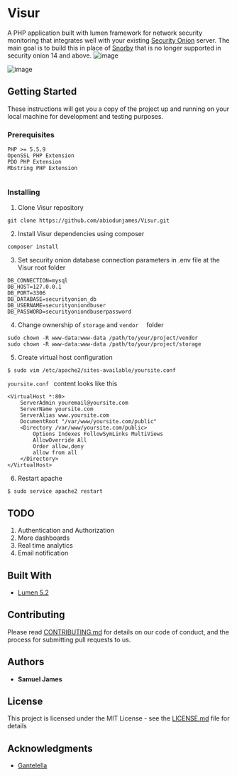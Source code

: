 # Visur

A PHP application built with lumen framework for network security monitoring that integrates well with your existing [Security Onion](http://www.dropwizard.io/1.0.2/docs/) server. The main goal is to build this in place of  [Snorby](https://github.com/Snorby/snorby) that is no longer supported in security onion 14 and above.
![image](https://user-images.githubusercontent.com/14722744/30086569-9fdfc6c8-9293-11e7-918b-885a49aeb543.png)

![image](https://user-images.githubusercontent.com/14722744/30086586-b5b04dc4-9293-11e7-9be1-355f09cac3f6.png)


## Getting Started

These instructions will get you a copy of the project up and running on your local machine for development and testing purposes. 

### Prerequisites
    PHP >= 5.5.9
    OpenSSL PHP Extension
    PDO PHP Extension
    Mbstring PHP Extension


```

```

### Installing
          
1. Clone Visur repository 
```
git clone https://github.com/abiodunjames/Visur.git
```
2. Install Visur dependencies using composer
```
composer install
```
3. Set security onion database connection parameters in .env file at the Visur root folder

```
DB_CONNECTION=mysql
DB_HOST=127.0.0.1
DB_PORT=3306
DB_DATABASE=securityonion_db
DB_USERNAME=securityoniondbuser
DB_PASSWORD=securityoniondbuserpassword
```

4. Change ownership of  ``` storage ``` and  ```vendor  ``` folder
 
 ```
sudo chown -R www-data:www-data /path/to/your/project/vendor
sudo chown -R www-data:www-data /path/to/your/project/storage
 ```
5. Create virtual host configuration 
 ```
$ sudo vim /etc/apache2/sites-available/yoursite.conf 
```
```yoursite.conf ```  content looks like this

```
<VirtualHost *:80>
    ServerAdmin youremail@yoursite.com
    ServerName yoursite.com
    ServerAlias www.yoursite.com
    DocumentRoot "/var/www/yoursite.com/public"
    <Directory /var/www/yoursite.com/public>
        Options Indexes FollowSymLinks MultiViews
        AllowOverride All
        Order allow,deny
        allow from all
    </Directory>
</VirtualHost>
 ```
 6. Restart apache
  ```
 $ sudo service apache2 restart
 ```
 
## TODO

1. Authentication and Authorization
2. More  dashboards
3. Real time analytics
4. Email notification

## Built With

* [Lumen 5.2](https://lumen.laravel.com)

## Contributing

Please read [CONTRIBUTING.md](https://gist.github.com/PurpleBooth/b24679402957c63ec426) for details on our code of conduct, and the process for submitting pull requests to us.

## Authors

* **Samuel James** 


## License

This project is licensed under the MIT License - see the [LICENSE.md](LICENSE.md) file for details

## Acknowledgments
* [Gantelella](https://colorlib.com/polygon/gentelella/index.html) 


